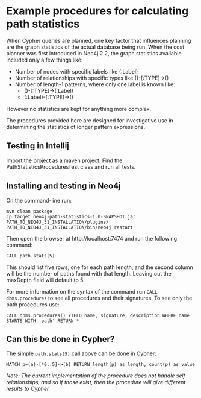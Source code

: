 # Example procedures for calculating path statistics

When Cypher queries are planned, one key factor that influences planning are the graph statistics of the actual database being run. When the cost planner was first introduced in Neo4j 2.2, the graph statistics available included only a few things like:

* Number of nodes with specific labels like (:Label)
* Number of relationships with specific types like ()-[:TYPE]->()
* Number of length-1 patterns, where only one label is known like:
  * ()-[:TYPE]->(:Label)
  * (:Label)-[:TYPE]->()

However no statistics are kept for anything more complex.

The procedures provided here are designed for investigative use in determining the statistics of longer pattern expressions.

## Testing in Intellij

Import the project as a maven project. Find the PathStatisticsProceduresTest class and run all tests.

## Installing and testing in Neo4j

On the command-line run:

    mvn clean package
    cp target neo4j-path-statistics-1.0-SNAPSHOT.jar PATH_TO_NEO4J_31_INSTALLATION/plugins/
    PATH_TO_NEO4J_31_INSTALLATION/bin/neo4j restart

Then open the browser at http://localhost:7474 and run the following command:

    CALL path.stats(5)

This should list five rows, one for each path length, and the second column will be the number of paths found with that length. Leaving out the maxDepth field will default to 5.

For more information on the syntax of the command run `CALL dbms.procedures` to see all procedures and their signatures. To see only the path procedures use:

    CALL dbms.procedures() YIELD name, signature, description WHERE name STARTS WITH 'path' RETURN *

## Can this be done in Cypher?

The simple `path.stats(5)` call above can be done in Cypher:

    MATCH p=(a)-[*0..5]->(b) RETURN length(p) as length, count(p) as value

_Note: The current implementation of the procedure does not handle self relationships, and so if those exist, then the procedure will give different results to Cypher._
